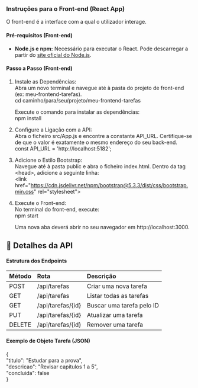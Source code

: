 ### **Instruções para o Front-end (React App)**

O front-end é a interface com a qual o utilizador interage.

#### **Pré-requisitos (Front-end)**

* **Node.js e npm:** Necessário para executar o React. Pode descarregar a partir do [site oficial do Node.js](https://nodejs.org/).

#### **Passo a Passo (Front-end)**

1. Instale as Dependências:  
   Abra um novo terminal e navegue até à pasta do projeto de front-end (ex: meu-frontend-tarefas).  
   cd caminho/para/seu/projeto/meu-frontend-tarefas

   Execute o comando para instalar as dependências:  
   npm install

2. Configure a Ligação com a API:  
   Abra o ficheiro src/App.js e encontre a constante API\_URL. Certifique-se de que o valor é exatamente o mesmo endereço do seu back-end.  
   const API\_URL \= 'http://localhost:5182'; 

3. Adicione o Estilo Bootstrap:  
   Navegue até à pasta public e abra o ficheiro index.html. Dentro da tag \<head\>, adicione a seguinte linha:  
   \<link href="https://cdn.jsdelivr.net/npm/bootstrap@5.3.3/dist/css/bootstrap.min.css" rel="stylesheet"\>

4. Execute o Front-end:  
   No terminal do front-end, execute:  
   npm start

   Uma nova aba deverá abrir no seu navegador em http://localhost:3000.

## **📄 Detalhes da API**

#### **Estrutura dos Endpoints**

| Método | Rota | Descrição |
| :---- | :---- | :---- |
| POST | /api/tarefas | Criar uma nova tarefa |
| GET | /api/tarefas | Listar todas as tarefas |
| GET | /api/tarefas/{id} | Buscar uma tarefa pelo ID |
| PUT | /api/tarefas/{id} | Atualizar uma tarefa |
| DELETE | /api/tarefas/{id} | Remover uma tarefa |

#### **Exemplo de Objeto Tarefa (JSON)**

{  
  "titulo": "Estudar para a prova",  
  "descricao": "Revisar capítulos 1 a 5",  
  "concluida": false  
}  
